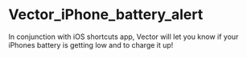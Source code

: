 # Vector_iPhone_battery_alert
In conjunction with iOS shortcuts app, Vector will let you know if your iPhones battery is getting low and to charge it up!
